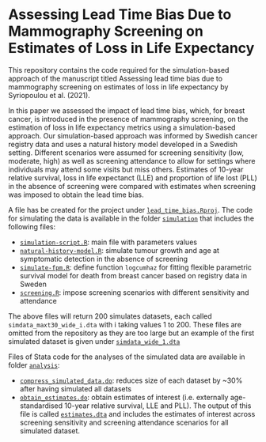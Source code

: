 # Assessing Lead Time Bias Due to Mammography Screening on Estimates of Loss in Life Expectancy

This repository contains the code required for the simulation-based approach of the manuscript titled Assessing lead time bias due to mammography screening on estimates of loss in life expectancy by Syriopoulou et al. (2021).

In this paper we assessed the impact of lead time bias, which, for breast cancer, is introduced in the presence of mammography screening, on the estimation of loss in life expectancy metrics using a simulation-based approach.
Our simulation-based approach was informed by Swedish cancer registry data and uses a natural history model developed in a Swedish setting.
Different scenarios were assumed for screening sensitivity (low, moderate, high) as well as screening attendance to allow for settings where individuals may attend some visits but miss others.
Estimates of 10-year relative survival, loss in life expectanct (LLE) and proportion of life lost (PLL) in the absence of screening were compared with estimates when screening was imposed to obtain the lead time bias. 

A file has be created for the project under [`lead_time_bias.Rproj`](https://github.com/syriop-elisa/lead_time_bias/blob/main/-ead_time_bias.Rproj).
The code for simulating the data is available in the folder [`simulation`](https://github.com/syriop-elisa/lead_time_bias/tree/main/simulation) that includes the following files:

* [`simulation-script.R`](https://github.com/syriop-elisa/lead_time_bias/blob/main/simulation/simulation-script.R): main file with parameters values
* [`natural-history-model.R`](https://github.com/syriop-elisa/lead_time_bias/blob/main/simulation/natural-history-model.R): simulate tumour growth and age at symptomatic detection in the absence of screening
* [`simulate-fpm.R`](https://github.com/syriop-elisa/lead_time_bias/blob/main/simulation/simulate-fpm.R): define function `logcumhaz` for fitting flexible parametric survival model for death from breast cancer based on registry data in Sweden         
* [`screening.R`](https://github.com/syriop-elisa/lead_time_bias/blob/main/simulation/screening.R): impose screening scenarios with different sensitivity and attendance

The above files will return 200 simulates datasets, each called `simdata_maxt30_wide_i.dta` with i taking values 1 to 200. 
These files are omitted from the repository as they are too large but an example of the first simulated dataset is given under [`simdata_wide_1.dta`](https://github.com/syriop-elisa/lead_time_bias/blob/main/dta/simdata_wide_1.dta)

Files of Stata code for the analyses of the simulated data are available in folder [`analysis`](https://github.com/syriop-elisa/lead_time_bias/blob/main/analysis):
* [`compress_simulated_data.do`](https://github.com/syriop-elisa/lead_time_bias/blob/main/analysis/compress_simulated_data.do): reduces size of each dataset by ~30% after having simulated all datasets
* [`obtain_estimates.do`](https://github.com/syriop-elisa/lead_time_bias/blob/main/analysis/obtain_estimates.do): obtain estimates of interest (i.e. externally age-standardised 10-year relative survival, LLE and PLL).
The output of this file is called [`estimates.dta`](https://github.com/syriop-elisa/lead_time_bias/blob/main/dta/estimates.dta) and includes the estimates of interest across screening sensitivity and screening attendance scenarios for all simulated dataset. 

